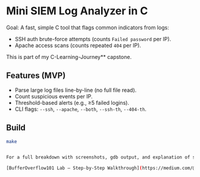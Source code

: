 # Mini SIEM Log Analyzer in C

Goal: A fast, simple C tool that flags common indicators from logs:
- SSH auth brute-force attempts (counts `Failed password` per IP).
- Apache access scans (counts repeated `404` per IP).

This is part of my C-Learning-Journey** capstone.

## Features (MVP)
- Parse large log files line-by-line (no full file read).
- Count suspicious events per IP.
- Threshold-based alerts (e.g., ≥5 failed logins).
- CLI flags: `--ssh`, `--apache`, `--both`, `--ssh-th`, `--404-th`.

## Build
```bash
make


For a full breakdown with screenshots, gdb output, and explanation of stack memory behavior, check out my Medium article:

[BufferOverflow101 Lab — Step-by-Step Walkthrough](https://medium.com/@isheikh_24798/mini-siem-log-analyzer-in-c-dc9c4271ab1e)
